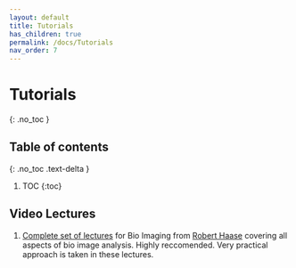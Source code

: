 ```yaml
---
layout: default
title: Tutorials
has_children: true
permalink: /docs/Tutorials
nav_order: 7
---
```


# Tutorials
{: .no_toc }

## Table of contents
{: .no_toc .text-delta }

1. TOC
{:toc}

## Video Lectures

1. [Complete set of lectures](https://www.youtube.com/playlist?list=PL5ESQNfM5lc7SAMstEu082ivW4BDMvd0U) for Bio Imaging from [Robert Haase](https://myerslab.mpi-cbg.de/robert-haase/) covering all aspects of bio image analysis. Highly reccomended. Very practical approach is taken in these lectures.